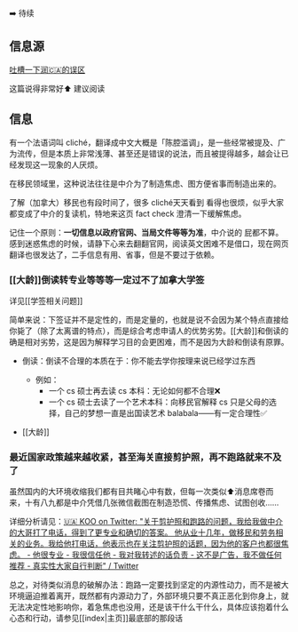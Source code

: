 ➡️ 待续

## 信息源

[吐槽一下润🇨🇦的误区](http://xhslink.com/ITZxMl)

这篇说得非常好⬆️ 建议阅读

## 信息

有一个法语词叫 cliché，翻译成中文大概是「陈腔滥调」，是一些经常被提及、广为流传，但是本质上非常浅薄、甚至还是错误的说法，而且被提得越多，越会让已经发现这一现象的人厌烦。

在移民领域里，这种说法往往是中介为了制造焦虑、图方便省事而制造出来的。

了解（加拿大）移民也有段时间了，很多 cliché天天看到 看得也很烦，似乎大家都变成了中介的复读机，特地来这页 fact check 澄清一下缓解焦虑。

记住一个原则：**一切信息以政府官网、当局文件等等为准**，中介说的 屁都不算。感到迷惑焦虑的时候，请静下心来去翻翻官网，阅读英文困难不是借口，现在网页翻译也很发达了，二手信息有用、省事，但是不要过于依赖。

### [[大龄]]倒读转专业等等等一定过不了加拿大学签

详见[[学签相关问题]]

简单来说：下签证并不是定性的，而是定量的，也就是说不会因为某个特点直接给你毙了（除了太离谱的特点），而是综合考虑申请人的优势劣势。[[大龄]]和倒读的确是相对劣势，这是因为解释学习目的会更困难，而不是因为大龄和倒读有原罪。

- 倒读：倒读不合理的本质在于：你不能去学你按理来说已经学过东西
	- 例如：
		- 一个 cs 硕士再去读 cs 本科：无论如何都不合理❌
		- 一个 cs 硕士去读了一个艺术本科：向移民官解释 cs 只是父母的选择，自己的梦想一直是出国读艺术 balabala——有一定合理性✅

- [[大龄]]

### 最近国家政策越来越收紧，甚至海关直接剪护照，再不跑路就来不及了

虽然国内的大环境收缩我们都有目共睹心中有数，但每一次类似⬆️消息席卷而来，十有八九都是中介凭借几张微信截图在制造恐慌、传播焦虑、试图创收……

详细分析请见：[🇺🇦 KOO on Twitter: "关于剪护照和跑路的问题，我给我做中介的大哥打了电话，得到了更专业和确切的答案。 他从业十几年，做移民和劳务相关的业务。我给他打电话，他表示也在关注剪护照的话题，因为他的客户也都很焦虑。 - 他很专业 - 我很信任他 - 我对我转述的话负责 - 这不是广告，我不做任何推荐 - 真实性大家自行判断" / Twitter](https://twitter.com/koopeben/status/1524637778499489792?s=46&t=oYjfdNvt4yGwr35iABPxDw)

总之，对待类似消息的破解办法：跑路一定要找到坚定的内源性动力，而不是被大环境逼迫推着离开，既然都有内源动力了，外部环境只要不真正恶化到你身上，就无法决定性地影响你，着急焦虑也没用，还是该干什么干什么，具体应该抱着什么心态和行动，请参见[[index|主页]]最底部的那段话

